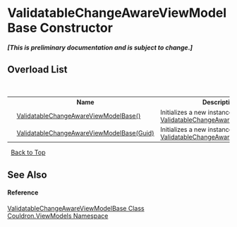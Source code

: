 # ValidatableChangeAwareViewModelBase Constructor 
 _**\[This is preliminary documentation and is subject to change.\]**_


## Overload List
&nbsp;<table><tr><th></th><th>Name</th><th>Description</th></tr><tr><td>![Public method](media/pubmethod.gif "Public method")</td><td><a href="M_Couldron_ViewModels_ValidatableChangeAwareViewModelBase__ctor">ValidatableChangeAwareViewModelBase()</a></td><td>
Initializes a new instance of <a href="T_Couldron_ViewModels_ValidatableChangeAwareViewModelBase">ValidatableChangeAwareViewModelBase</a></td></tr><tr><td>![Public method](media/pubmethod.gif "Public method")</td><td><a href="M_Couldron_ViewModels_ValidatableChangeAwareViewModelBase__ctor_1">ValidatableChangeAwareViewModelBase(Guid)</a></td><td>
Initializes a new instance of <a href="T_Couldron_ViewModels_ValidatableChangeAwareViewModelBase">ValidatableChangeAwareViewModelBase</a></td></tr></table>&nbsp;
<a href="#validatablechangeawareviewmodelbase-constructor">Back to Top</a>

## See Also


#### Reference
<a href="T_Couldron_ViewModels_ValidatableChangeAwareViewModelBase">ValidatableChangeAwareViewModelBase Class</a><br /><a href="N_Couldron_ViewModels">Couldron.ViewModels Namespace</a><br />